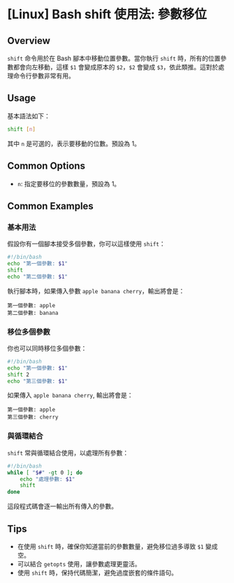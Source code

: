 # [Linux] Bash shift 使用法: 參數移位

## Overview
`shift` 命令用於在 Bash 腳本中移動位置參數。當你執行 `shift` 時，所有的位置參數都會向左移動，這樣 `$1` 會變成原本的 `$2`，`$2` 會變成 `$3`，依此類推。這對於處理命令行參數非常有用。

## Usage
基本語法如下：

```bash
shift [n]
```

其中 `n` 是可選的，表示要移動的位數。預設為 1。

## Common Options
- `n`: 指定要移位的參數數量，預設為 1。

## Common Examples

### 基本用法
假設你有一個腳本接受多個參數，你可以這樣使用 `shift`：

```bash
#!/bin/bash
echo "第一個參數: $1"
shift
echo "第二個參數: $1"
```
執行腳本時，如果傳入參數 `apple banana cherry`，輸出將會是：
```
第一個參數: apple
第二個參數: banana
```

### 移位多個參數
你也可以同時移位多個參數：

```bash
#!/bin/bash
echo "第一個參數: $1"
shift 2
echo "第三個參數: $1"
```
如果傳入 `apple banana cherry`, 輸出將會是：
```
第一個參數: apple
第三個參數: cherry
```

### 與循環結合
`shift` 常與循環結合使用，以處理所有參數：

```bash
#!/bin/bash
while [ "$#" -gt 0 ]; do
    echo "處理參數: $1"
    shift
done
```
這段程式碼會逐一輸出所有傳入的參數。

## Tips
- 在使用 `shift` 時，確保你知道當前的參數數量，避免移位過多導致 `$1` 變成空。
- 可以結合 `getopts` 使用，讓參數處理更靈活。
- 使用 `shift` 時，保持代碼簡潔，避免過度嵌套的條件語句。